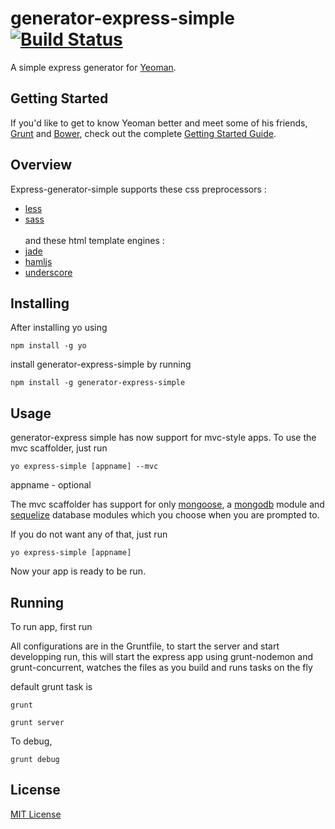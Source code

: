 # generator-express-simple [![Build Status](https://secure.travis-ci.org/ngenerio/generator-express-simple.png?branch=master)](https://travis-ci.org/ngenerio/generator-express-simple)

A simple express generator for [Yeoman](http://yeoman.io).


## Getting Started

If you'd like to get to know Yeoman better and meet some of his friends, [Grunt](http://gruntjs.com) and [Bower](http://bower.io), check out the complete [Getting Started Guide](https://github.com/yeoman/yeoman/wiki/Getting-Started).

## Overview
Express-generator-simple supports these css preprocessors :
- [less](http://lesscss.org)
- [sass](http://sass-lang.com)
<br></br>and these html template engines :
- [jade](http://jade-lang.com)
- [hamljs](https://github.com/visionmedia/haml.js)
- [underscore](http://documentcloud.github.io/underscore/#template)

## Installing

After installing yo using

```shell
npm install -g yo
```

install generator-express-simple by running

```shell
npm install -g generator-express-simple
```

## Usage
generator-express simple has now support  for mvc-style apps.
To use the mvc scaffolder, just run


```shell
yo express-simple [appname] --mvc
```
appname - optional

The mvc scaffolder has support for only [mongoose](http://mongoosejs.com), a [mongodb](www.mongodb.org) module and [sequelize](http://sequelizejs.com) database modules which you choose when you are prompted to.

If you do not want any of that, just run

```shell
yo express-simple [appname]
```
Now your app is ready to be run.

## Running
To run app, first run

All configurations are in the Gruntfile, to start the server and start developping run, this will start the express app using grunt-nodemon and grunt-concurrent, watches the files as you build and runs tasks on the fly

default grunt task is

```shell
grunt
```

```shell
grunt server
```
To debug,

```shell
grunt debug
```

## License

[MIT License](http://en.wikipedia.org/wiki/MIT_License)
